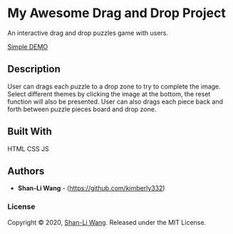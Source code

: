 # My Awesome Drag and Drop Project

An interactive drag and drop puzzles game with users.

[Simple DEMO](https://kimberly332.github.io/crushing_bugs/)

## Description

User can drags each puzzle to a drop zone to try to complete the image. Select different themes by clicking the image at the bottom, the reset function will also be presented. User can also drags each piece back and forth between puzzle pieces board and drop zone.

## Built With

HTML CSS JS

## Authors

* **Shan-Li Wang** - (https://github.com/kimberly332)

### License

Copyright © 2020, [Shan-Li Wang](https://github.com/kimberly332).
Released under the MIT License.

